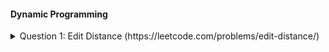 

#### Dynamic Programming
<details>
  <summary>Question 1: Edit Distance (https://leetcode.com/problems/edit-distance/)</summary>
  
  ##### Recursive formula
  * answer(i,j) = Min of probable solutions.
  * probable solutions:
    * word1[i] == word2[j] ? answer(i-1, j-1): answer(i-1.j-1) + 1
    * (Insertion) answer(i,j-1) + 1
    * (Deletion) answer(i-1,j) + 1
  ##### Base case
  * answer(-1,-1) = 0
  * answer(-1,0) = answer(0,-1) = 1
  ##### Time Complexity
  * O(n^2)
  
  ##### Space Complexity
  * O(n^2)
  
  ##### Edge Cases
  * Word1 || Word2 is empty
  * Word1 && Word2 is empty

  
</details>






